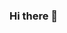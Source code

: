 ### Hi there 👋

<svg>
  <foreignObject>
    <div style="border: 1px solid red">
      Hello there
    </div>
  </foreignObject>
</svg>
